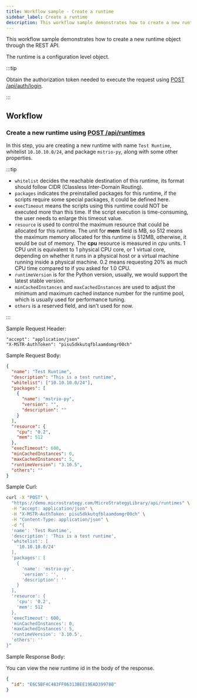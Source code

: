 ```yaml
---
title: Workflow sample - Create a runtime
sidebar_label: Create a runtime
description: This workflow sample demonstrates how to create a new runtime object through the REST API.
---
```


<Available since="2021 Update 7" />

This workflow sample demonstrates how to create a new runtime object through the REST API.

The runtime is a configuration level object.

:::tip

Obtain the authorization token needed to execute the request using [POST /api/auth/login](https://demo.microstrategy.com/MicroStrategyLibrary/api-docs/index.html#/Authentication/postLogin).

:::

## Workflow

### Create a new runtime using [POST /api/runtimes](https://demo.microstrategy.com/MicroStrategyLibrary/api-docs/index.html#/Runtimes/createScriptRuntime)

In this step, you are creating a new runtime with name `Test Runtime`, whitelist `10.10.10.0/24`, and package `mstrio-py`, along with some other properties.

:::tip

- `whitelist` decides the reachable destination of this runtime, its format should follow CIDR (Classless Inter-Domain Routing).
- `packages` indicates the preinstalled packages for this runtime, if the scripts require some special packages, it could be defined here.
- `execTimeout` means the scripts using this runtime could NOT be executed more than this time. If the script execution is time-consuming, the user needs to enlarge this timeout value.
- `resource` is used to control the maximum resource that could be allocated for this runtime. The unit for **mem** field is MB, so 512 means the maximum memory allocated for this runtime is 512MB, otherwise, it would be out of memory. The **cpu** resource is measured in _cpu_ units. 1 CPU unit is equivalent to 1 physical CPU core, or 1 virtual core, depending on whether it runs in a physical host or a virtual machine running inside a physical machine. 0.2 means requesting 20% as much CPU time compared to if you asked for 1.0 CPU.
- `runtimeVersion` is for the Python version, usually, we would support the latest stable version.
- `minCachedInstances` and `maxCachedInstances` are used to adjust the minimum and maximum cached instance number for the runtime pool, which is usually used for performance tuning.
- `others` is a reserved field, and isn't used for now.

:::

Sample Request Header:

```http
"accept": "application/json"
"X-MSTR-AuthToken": "pisu5dkkutqfblaamdomgr00ch"
```

Sample Request Body:

```json
{
  "name": "Test Runtime",
  "description": "This is a test runtime",
  "whitelist": ["10.10.10.0/24"],
  "packages": [
    {
      "name": "mstrio-py",
      "version": "",
      "description": ""
    }
  ],
  "resource": {
    "cpu": "0.2",
    "mem": 512
  },
  "execTimeout": 600,
  "minCachedInstances": 0,
  "maxCachedInstances": 5,
  "runtimeVersion": "3.10.5",
  "others": ""
}
```

Sample Curl:

```bash
curl -X "POST" \
  "https://demo.microstrategy.com/MicroStrategyLibrary/api/runtimes" \
  -H "accept: application/json" \
  -H "X-MSTR-AuthToken: pisu5dkkutqfblaamdomgr00ch" \
  -H "Content-Type: application/json" \
  -d "{
  'name': 'Test Runtime',
  'description': 'This is a test runtime',
  'whitelist': [
    '10.10.10.0/24'
  ],
  'packages': [
    {
      'name': 'mstrio-py',
      'version': '',
      'description': ''
    }
  ],
  'resource': {
    'cpu': '0.2',
    'mem': 512
  },
  'execTimeout': 600,
  'minCachedInstances': 0,
  'maxCachedInstances': 5,
  'runtimeVersion': '3.10.5',
  'others': ''
}"
```

Sample Response Body:

You can view the new runtime id in the body of the response.

```json
{
  "id": "E6C5BF4C483FF06313BEE19EAD39978B"
}
```
